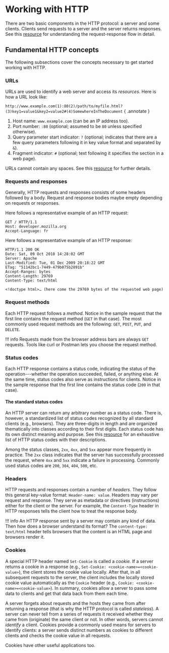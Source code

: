 # Working with HTTP

There are two basic components in the HTTP protocol: a server and some clients. Clients send requests to a server and the server returns responses. See this [resource](https://developer.mozilla.org/en-US/docs/Web/HTTP/Overview#http_flow) for understanding the request-response flow in detail.

## Fundamental HTTP concepts

The following subsections cover the concepts necessary to get started working with HTTP.

### URLs

URLs are used to identify a web server and access its _resources_. Here is how a URL look like:

`http://www.example.com(1):80(2)/path/to/myfile.html?(3)key1=value1&key2=value2#(4)SomewhereInTheDocument`
{ .annotate }

1. Host name: `www.example.com` (can be an IP address too).
2. Port number: `:80` (optional; assumed to be `80` unless specified otherwise).
3. Query parameter start indicator: `?` (optional; indicates that there are a few query parameters following it in key value format and separated by `&`).
4. Fragment indicator:  `#` (optional; text following it specifies the section in a web page).

URLs cannot contain any spaces. See this [resource](https://developer.mozilla.org/en-US/docs/Web/URI#urls) for further details.

### Requests and responses

Generally, HTTP requests and responses consists of some headers followed by a body. Request and response bodies maybe empty depending on requests or responses.

Here follows a representative example of an HTTP request:

```
GET / HTTP/1.1
Host: developer.mozilla.org
Accept-Language: fr
```

Here follows a representative example of an HTTP response:

```
HTTP/1.1 200 OK
Date: Sat, 09 Oct 2010 14:28:02 GMT
Server: Apache
Last-Modified: Tue, 01 Dec 2009 20:18:22 GMT
ETag: "51142bc1-7449-479b075b2891b"
Accept-Ranges: bytes
Content-Length: 29769
Content-Type: text/html

<!doctype html>… (here come the 29769 bytes of the requested web page)
```

### Request methods

Each HTTP request follows a _method_. Notice in the sample request that the first line contains the request method (`GET` in that case). The most commonly used request methods are the following: `GET`, `POST`, `PUT`, and `DELETE`.

!!! info
    Requests made from the browser address bars are always `GET` requests. Tools like curl or Postman lets you choose the request method.

### Status codes

Each HTTP response contains a status code, indicating the status of the operation---whether the operation succeeded, failed, or anything else. At the same time, status codes also serve as instructions for clients. Notice in the sample response that the first line contains the status code (`200` in that case).

#### The standard status codes

An HTTP server can return any arbitrary number as a status code. There is, however, a standardized list of status codes recognized by all standard clients (e.g., browsers). They are three-digits in length and are organized thematically into classes according to their first digits. Each status code has its own distinct meaning and purpose. See this [resource](https://developer.mozilla.org/en-US/docs/Web/HTTP/Status) for an exhaustive list of HTTP status codes with their descriptions.

Among the status classes, `2xx`, `4xx`, and `5xx` appear more frequently in practice. The `2xx` class indicates that the server has successfully processed the request, where `4xx` and `5xx` indicate a failure in processing. Commonly used status codes are `200`, `304`, `404`, `500`, etc.

### Headers

HTTP requests and responses contain a number of _headers._ They follow this general key-value format: `Header-name: value`. Headers may vary per request and response. They serve as metadata or directives (instructions) either for the client or the server. For example, the `Content-Type` header in HTTP responses tells the client how to treat the response body.

!!! info
    An HTTP response sent by a server may contain any kind of data. Then how does a browser understand its format? The `content-type: text/html` header tells browsers that the content is an HTML page and browsers render it.

### Cookies

A special HTTP header named `Set-Cookie` is called a _cookie._ If a server returns a cookie in a response (e.g., `Set-Cookie: <cookie-name>=<cookie-value>`), the client stores the cookie value locally. After that, in all subsequent requests to the server, the client includes the locally stored cookie value automatically as the `Cookie` header (e.g., `Cookie: <cookie-name>=<cookie-value>`). In summary, cookies allow a server to pass some data to clients and get that data back from them each time.

A server forgets about requests and the hosts they came from after returning a response (that is why the HTTP protocol is called _stateless_). A server can never tell from a series of requests it received whether they came from (originate) the same client or not. In other words, servers cannot _identify_ a client. Cookies provide a commonly used means for servers to identify clients: a server sends distinct numbers as cookies to different clients and checks the cookie value in all requests.

Cookies have other useful applications too.
